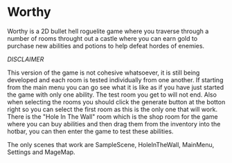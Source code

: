 # Worthy
Worthy is a 2D bullet hell roguelite game where you traverse through a number of rooms throught out a castle where you can earn gold to purchase new abilities and potions to help defeat hordes of enemies.

*DISCLAIMER*

This version of the game is not cohesive whatsoever, it is still being developed and each room is tested individually from one another.
If starting from the main menu you can go see what it is like as if you have just started the game with only one ability. The test room you get to will not end. Also when selecting the rooms you should click the generate button at the botton right so you can select the first room as this is the only one that will work.
There is the "Hole In The Wall" room which is the shop room for the game where you can buy abilities and then drag them from the inventory into the hotbar, you can then enter the game to test these abilities.

The only scenes that work are SampleScene, HoleInTheWall, MainMenu, Settings and MageMap.
